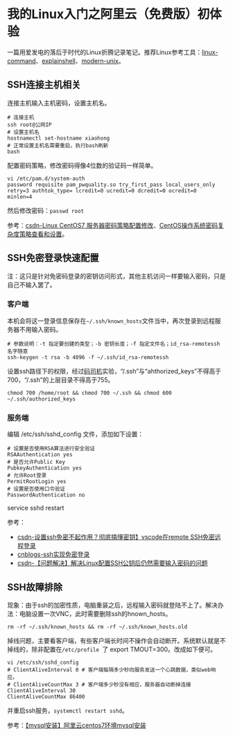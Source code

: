 # 我的Linux入门之阿里云（免费版）初体验

一篇用爱发电的落后于时代的Linux折腾记录笔记。推荐Linux参考工具：[linux-command](https://wangchujiang.com/linux-command/)、[explainshell](https://www.explainshell.com)、[modern-unix](https://github.com/ibraheemdev/modern-unix)。

## SSH连接主机相关

连接主机输入主机密码，设置主机名。

``` 
# 连接主机
ssh root@公网IP
# 设置主机名
hostnamectl set-hostname xiaohong
# 正常设置主机名需要重启，执行bash刷新
bash
````

配置密码策略，修改密码得像4位数的验证码一样简单。

```
vi /etc/pam.d/system-auth
password requisite pam_pwquality.so try_first_pass local_users_only retry=3 authtok_type= lcredit=0 ucredit=0 dcredit=0 ocredit=0  minlen=4
```

然后修改密码：`passwd root`

参考：[csdn-Linux CentOS7 服务器密码策略配置修改](https://blog.csdn.net/Ahuuua/article/details/125333088)、[CentOS操作系统密码复杂度策略查看和设置](https://www.cnblogs.com/wwwcf1982603555/p/15560277.html)。


## SSH免密登录快速配置

注：这只是针对免密码登录的密钥访问形式，其他主机访问一样要输入密码，只是自己不输入罢了。

### 客户端

本机会将这一登录信息保存在`~/.ssh/known_hosts`文件当中，再次登录到远程服务器不用输入密码。

```
# 参数说明：-t 指定要创建的类型；-b 密钥长度；-f 指定文件名；id_rsa-remotessh 名字随意
ssh-keygen -t rsa -b 4096 -f ~/.ssh/id_rsa-remotessh
```

设置ssh路径下的权限，经过[码司机](https://blog.csdn.net/qq_39320261/article/details/128342057)实验，“/.ssh”与“ahthorized_keys”不得高于700，“/.ssh”的上层目录不得高于755。

```
chmod 700 /home/root && chmod 700 ~/.ssh && chmod 600 ~/.ssh/authorized_keys
```


### 服务端

编辑 /etc/ssh/sshd_config 文件，添加如下设置：

```
# 设置是否使用RSA算法进行安全验证
RSAAuthentication yes
# 是否允许Public Key 
PubkeyAuthentication yes
# 允许Root登录
PermitRootLogin yes
# 设置是否使用口令验证
PasswordAuthentication no
```
service sshd restart


参考：

* [csdn-设置ssh免密不起作用？彻底搞懂密钥】vscode在remote SSH免密远程登录](https://blog.csdn.net/weixin_42907822/article/details/125237307)
* [cnblogs-ssh实现免密登录](https://www.cnblogs.com/hongdada/p/13045121.html)
* [csdn-【问题解决】解决Linux配置SSH公钥后仍然需要输入密码的问题](https://blog.csdn.net/qq_39320261/article/details/128342057)

## SSH故障排除

现象：由于ssh的加密性质，电脑重装之后，远程输入密码就登陆不上了。解决办法：电脑设置一次VNC，此时需要删除ssh的hnown_hosts。

```
rm -rf ~/.ssh/known_hosts && rm -rf ~/.ssh/known_hosts.old
```

掉线问题，主要看客户端，有些客户端长时间不操作会自动断开。系统默认就是不掉线的，除非配置在`/etc/profile `了 export TMOUT=300。改成如下便可。

```
vi /etc/ssh/sshd_config
# ClientAliveInterval 0 # 客户端每隔多少秒向服务发送一个心跳数据，类似web响应。
# ClientAliveCountMax 3 # 客户端多少秒没有相应，服务器自动断掉连接 
ClientAliveInterval 30
ClientAliveCountMax 86400
```

并重启ssh服务，`systemctl restart sshd`。

参考：[【mysql安装】阿里云centos7环境mysql安装](https://blog.csdn.net/b_ingram/article/details/122396363)
